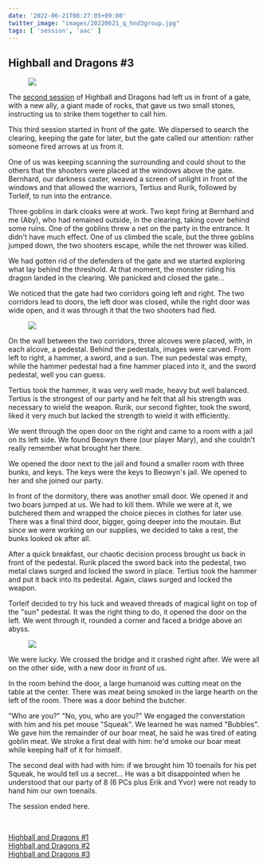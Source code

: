 ```yaml
---
date: '2022-06-21T08:27:05+09:00'
twitter_image: "images/20220621_q_hnd3group.jpg"
tags: [ 'session', 'aac' ]
---
```


## Highball and Dragons #3

<figure class="right largestt capright">
<img src="images/20220621_hnd3group.jpg" loading="lazy" />
<figcaption>
</figcaption>
</figure>

The [second session](/20220604.html?t=Highball_and_Dragons__2&f=hnd3) of Highball and Dragons had left us in front of a gate, with a new ally, a giant made of rocks, that gave us two small stones, instructing us to strike them together to call him.

This third session started in front of the gate. We dispersed to search the clearing, keeping the gate for later, but the gate called our attention: rather someone fired arrows at us from it.

One of us was keeping scanning the surrounding and could shout to the others that the shooters were placed at the windows above the gate. Bernhard, our darkness caster, weaved a screen of unlight in front of the windows and that allowed the warriors, Tertius and Rurik, followed by Torleif, to run into the entrance.

Three goblins in dark cloaks were at work. Two kept firing at Bernhard and me (Aby), who had remained outside, in the clearing, taking cover behind some ruins. One of the goblins threw a net on the party in the entrance. It didn't have much effect. One of us climbed the scale, but the three goblins jumped down, the two shooters escape, while the net thrower was killed.

We had gotten rid of the defenders of the gate and we started exploring what lay behind the threshold. At that moment, the monster riding his dragon landed in the clearing. We panicked and closed the gate...

We noticed that the gate had two corridors going left and right. The two corridors lead to doors, the left door was closed, while the right door was wide open, and it was through it that the two shooters had fled.

<figure class="left largestt">
<img src="images/20220621_hnd3doors.jpg" loading="lazy" />
<figcaption>
</figcaption>
</figure>

On the wall between the two corridors, three alcoves were placed, with, in each alcove, a pedestal. Behind the pedestals, images were carved. From left to right, a hammer, a sword, and a sun. The sun pedestal was empty, while the hammer pedestal had a fine hammer placed into it, and the sword pedestal, well you can guess.

Tertius took the hammer, it was very well made, heavy but well balanced. Tertius is the strongest of our party and he felt that all his strength was necessary to wield the weapon. Rurik, our second fighter, took the sword, liked it very much but lacked the strength to wield it with efficiently.

We went through the open door on the right and came to a room with a jail on its left side. We found Beowyn there (our player Mary), and she couldn't really remember what brought her there.

We opened the door next to the jail and found a smaller room with three bunks, and keys. The keys were the keys to Beowyn's jail. We opened to her and she joined our party.

In front of the dormitory, there was another small door. We opened it and two boars jumped at us. We had to kill them. While we were at it, we butchered them and wrapped the choice pieces in clothes for later use.
There was a final third door, bigger, going deeper into the moutain. But since we were working on our supplies, we decided to take a rest, the bunks looked ok after all.

After a quick breakfast, our chaotic decision process brought us back in front of the pedestal. Rurik placed the sword back into the pedestal, two metal claws surged and locked the sword in place. Tertius took the hammer and put it back into its pedestal. Again, claws surged and locked the weapon.

Torleif decided to try his luck and weaved threads of magical light on top of the "sun" pedestal. It was the right thing to do, it opened the door on the left. We went through it, rounded a corner and faced a bridge above an abyss.

<figure class="right largestt">
<img src="images/20220621_hnd3map.jpg" loading="lazy" />
<figcaption>
</figcaption>
</figure>

We were lucky. We crossed the bridge and it crashed right after. We were all on the other side, with a new door in front of us.

In the room behind the door, a large humanoid was cutting meat on the table at the center. There was meat being smoked in the large hearth on the left of the room. There was a door behind the butcher.

"Who are you?" "No, you, who are you?" We engaged the converstation with him and his pet mouse "Squeak". We learned he was named "Bubbles". We gave him the remainder of our boar meat, he said he was tired of eating goblin meat. We stroke a first deal with him: he'd smoke our boar meat while keeping half of it for himself.

The second deal with had with him: if we brought him 10 toenails for his pet Squeak, he would tell us a secret... He was a bit disappointed when he understood that our party of 8 (6 PCs plus Erik and Yvor) were not ready to hand him our own toenails.

The session ended here.


&nbsp;

[Highball and Dragons #1](/20220521.html?t=Highball_and_Dragons__1&f=bottom)<br/>
[Highball and Dragons #2](/20220604.html?t=Highball_and_Dragons__2&f=bottom)<br/>
[Highball and Dragons #3](/20220621.html?t=Highball_and_Dragons__3&f=bottom)

